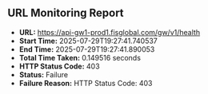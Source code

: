 ## URL Monitoring Report

- **URL:** https://api-gw1-prod1.fisglobal.com/gw/v1/health
- **Start Time:** 2025-07-29T19:27:41.740537
- **End Time:** 2025-07-29T19:27:41.890053
- **Total Time Taken:** 0.149516 seconds
- **HTTP Status Code:** 403
- **Status:** Failure
- **Failure Reason:** HTTP Status Code: 403
